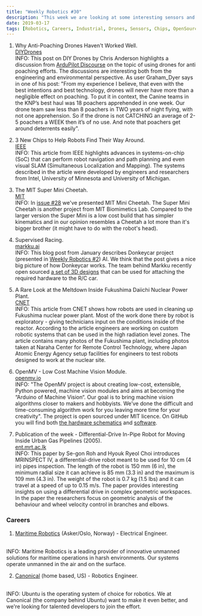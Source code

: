 ```yaml
---
title: "Weekly Robotics #30"
description: "This week we are looking at some interesting sensors and systems on the chips, using drones for anti-poaching efforts and an animal like quadruped robot."
date: 2019-03-17
tags: [Robotics, Careers, Industrial, Drones, Sensors, Chips, OpenSource, AI, AutonomousCars, OpenCV, MobileRobots]
---
```


1) Why Anti-Poaching Drones Haven't Worked Well.
<br>[DIYDrones](https://diydrones.com/profiles/blogs/why-anti-poaching-drones-haven-t-worked-well)<br>
INFO: This post on DIY Drones by Chris Anderson highlights a discussion from [ArduPilot Discourse](https://discuss.ardupilot.org/t/autonomous-anti-poaching-drone/25344/97) on the topic of using drones for anti poaching efforts. The discussions are interesting both from the engineering and environmental perspective. As user Graham_Dyer says in one of his post: "From my experience I believe, that even with the best intentions and best technology, drones will never have more than a negligible effect on poaching. To put it in context, the Canine teams in the KNP’s best haul was 18 poachers apprehended in one week. Our drone team saw less than 8 poachers in TWO years of night flying, with not one apprehension. So if the drone is not CATCHING an average of 2-5 poachers a WEEK then it’s of no use. And note that poachers get around deterrents easily".

2) 3 New Chips to Help Robots Find Their Way Around.
<br>[IEEE](https://spectrum.ieee.org/automaton/semiconductors/processors/3-new-chips-to-help-robots-find-their-way-around)<br>
INFO: This article from IEEE highlights advances in systems-on-chip (SoC) that can perform robot navigation and path planning and even visual SLAM (Simultaneous Localization and Mapping). The systems described in the article were developed by engineers and researchers from Intel, University of Minnesota and University of Michigan.

3) The MIT Super Mini Cheetah.
<br>[MIT](https://biomimetics.mit.edu/research/mit-super-mini-cheetah)<br>
INFO: In [issue #28](https://weeklyrobotics.com/weekly-robotics-28) we've presented MIT Mini Cheetah. The Super Mini Cheetah is another project from MIT Biomimetics Lab. Compared to the larger version the Super Mini is a low cost build that has simpler kinematics and in our opinion resembles a Cheetah a lot more than it's bigger brother (it might have to do with the robot's head).

4) Supervised Racing.
<br>[markku.ai](https://markku.ai/post/supervised-racing/)<br>
INFO: This blog post from January describes Donkeycar project (presented in [Weekly Robotics #2](https://weeklyrobotics.com/weekly-robotics-2)) AI. We think that the post gives a nice big picture of how Donkeycar works. The team behind Markku recently open sourced [a set of 3D designs](https://markku.ai/post/chilicorn-rail/) that can be used for attaching  the required hardware to the R/C car.

5) A Rare Look at the Meltdown Inside Fukushima Daiichi Nuclear Power Plant.
<br>[CNET](https://www.cnet.com/news/inside-fukushima-daiichi-nuclear-power-station-nuclear-reactor-meltdown/)<br>
INFO: This article from CNET shows how robots are used in cleaning up Fukushima nuclear power plant. Most of the work done there by robot is exploratory - giving technicians input on the conditions inside of the reactor. According to the article engineers are working on custom robotic systems that can be used in the high radiation level zones. The article contains many photos of the Fukushima plant, including photos taken at Naraha Center for Remote Control Technology, where Japan Atomic Energy Agency setup facilities for engineers to test robots designed to work at the nuclear site.

6) OpenMV - Low Cost Machine Vision Module.
<br>[openmv.io](https://openmv.io/)<br>
INFO: "The OpenMV project is about creating low-cost, extensible, Python powered, machine vision modules and aims at becoming the “Arduino of Machine Vision“. Our goal is to bring machine vision algorithms closer to makers and hobbyists. We’ve done the difficult and time-consuming algorithm work for you leaving more time for your creativity". The project is open sourced under MIT licence. On GitHub you will find both [the hardware schematics](https://github.com/openmv/openmv-boards) and [software](https://github.com/openmv/openmv).

7) Publication of the week - Differential-Drive In-Pipe Robot for Moving Inside Urban Gas Pipelines (2005).
<br>[ent.mrt.ac.lk](http://www.ent.mrt.ac.lk/iml/paperbase/TRO%20Collection/TRO/2005/february/1.pdf)<br>
INFO: This paper by Se-gon Roh and Hyouk Ryeol Choi introduces MRINSPECT IV, a differential-drive robot meant to be used for 10 cm (4 in) pipes inspection. The length of the robot is 150 mm (6 in), the minimum radial size it can achieve is 85 mm (3.3 in) and the maximum is 109 mm (4.3 in). The weight of the robot is 0.7 kg (1.5 lbs) and it can travel at a speed of up to 0.15 m/s. The paper provides interesting insights on using a differential drive in complex geometric workspaces. In the paper the researchers focus on geometric analysis of the behaviour and wheel velocity control in branches and elbows.

### Careers

1) [Maritime Robotics](https://maritime-robotics.homerun.co/electrical-engineer/en) (Asker/Oslo, Norway) - Electrical Engineer.
<br>
INFO: Maritime Robotics is a leading provider of innovative unmanned solutions for maritime operations in harsh environments. Our systems operate unmanned in the air and on the surface.

2) [Canonical](https://boards.greenhouse.io/canonical/jobs/1535166) (home based, US) - Robotics Engineer.
<br>
INFO: Ubuntu is the operating system of choice for robotics. We at Canonical (the company behind Ubuntu) want to make it even better, and we're looking for talented developers to join the effort.